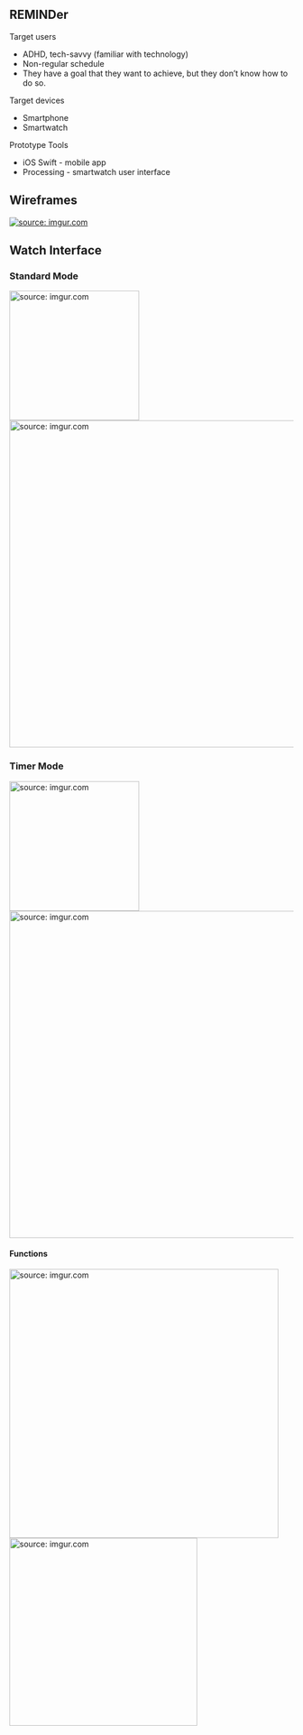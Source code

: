 ## REMINDer
Target users
- ADHD, tech-savvy (familiar with technology)
- Non-regular schedule
- They have a goal that they want to achieve, but they don’t know how to do so.

Target devices
- Smartphone
- Smartwatch

Prototype Tools
- iOS Swift - mobile app
- Processing - smartwatch user interface

## Wireframes
<a href="http://imgur.com/zU3fAon"><img src="http://i.imgur.com/zU3fAon.png" title="source: imgur.com" /></a>

## Watch Interface
### Standard Mode
<a href="http://imgur.com/Zzmv69r"><img src="http://i.imgur.com/Zzmv69r.png" title="source: imgur.com" width="230" /></a>
<a href="http://imgur.com/LcpC8YU"><img src="http://i.imgur.com/LcpC8YU.png" title="source: imgur.com" width="580" /></a>

### Timer Mode
<a href="http://imgur.com/msUpXKm"><img src="http://i.imgur.com/msUpXKm.png" title="source: imgur.com" width="230"/></a>
<a href="http://imgur.com/Z0f15ES"><img src="http://i.imgur.com/Z0f15ES.png" title="source: imgur.com" width="580"/></a>
#### Functions
<a href="http://imgur.com/IiSjzlL"><img src="http://i.imgur.com/IiSjzlL.png" title="source: imgur.com" width="477"/></a>
<a href="http://imgur.com/1ERoJx2"><img src="http://i.imgur.com/1ERoJx2.png" title="source: imgur.com" width="333"/></a>
